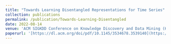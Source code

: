 ```yaml
---
title: "Towards Learning Disentangled Representations for Time Series"
collection: publications
permalink: /publication/Towards-Learning-Disentangled
date: 2022-08-14
venue: 'ACM SIGKDD Conference on Knowledge Discovery and Data Mining (KDD)'
paperurl: '[https://dl.acm.org/doi/pdf/10.1145/3534678.3539140](https://dl.acm.org/doi/pdf/10.1145/3534678.3539140)'
---
```

